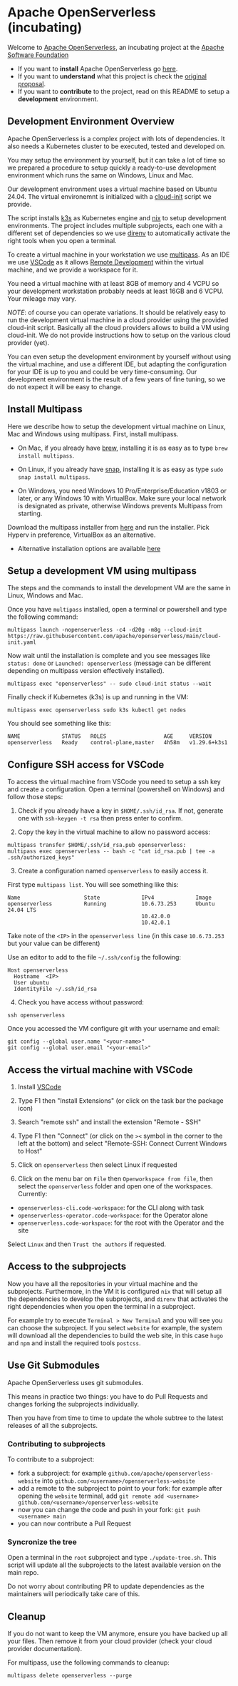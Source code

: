 # Apache OpenServerless (incubating)

Welcome to   [Apache OpenServerless](https://openserverless.apache.org), an incubating project at the [Apache Software Foundation](https://www.apache.org) 

- If you want to **install** Apache OpenServerless go [here](https://openserverless.apache.org/docs/installation/).
- If you want to **understand** what this project is check the [original proposal](https://cwiki.apache.org/confluence/display/INCUBATOR/OpenServerlessProposal). 
- If you want to **contribute** to the project, read on this README to setup a **development** environment. 

## Development Environment Overview

Apache OpenServerless is a complex project with lots of dependencies. It also needs a Kubernetes cluster to be executed, tested and developed on.

You may setup the environment by yourself, but it can take a lot of time so we prepared a procedure to setup quickly a ready-to-use development environment which runs the same on Windows, Linux and Mac. 

Our development environment uses a virtual machine based on Ubuntu 24.04. The virtual environemnt is initialized with a [cloud-init](https://cloud-init.io/) script we provide. 

The script installs [k3s](https://k3s.io/) as Kubernetes engine and [nix](https://nixos.org/download/#download-nix) to setup development environments. The project includes multiple subprojects, each one with a different set of dependencies so we use [direnv](https://direnv.net/) to automatically activate the right tools when you open a terminal.

To create a virtual machine in your workstation we use [multipass](https://multipass.run/). As an IDE we use [VSCode](https://code.visualstudio.com/) as it allows [Remote Development](https://code.visualstudio.com/docs/remote/remote-overview) within the virtual machine, and we provide a workspace for it.

You need a virtual machine with at least 8GB of memory and 4 VCPU so your development workstation probably needs at least 16GB and 6 VCPU. Your mileage may vary.

*NOTE*: of course you can operate variations. It should be relatively easy to run the development virtual machine in a cloud provider using the provided cloud-init script. Basically all the cloud providers allows to build a VM using cloud-init.
We do not provide instructions how to setup on the various cloud provider (yet).

You can even setup the development environment by yourself without using the virtual machine, and use a different IDE, but adapting the configuration for your IDE is up to you and could be very time-consuming. Our development environment is the result of a few years of fine tuning, so we do not expect it will be easy to change.

## Install Multipass

Here we describe how to setup the development virtual machine on Linux, Mac and Windows using multipass. First, install multipass.

- On Mac, if you already have [brew](https://brew.sh/), installing it is as easy as to type `brew install multipass`.

- On Linux, if you already have [snap](https://snapcraft.io/), installing it is as easy as type `sudo snap install multipass`.

- On Windows, you need Windows 10 Pro/Enterprise/Education v1803 or later, or any Windows 10 with VirtualBox. Make sure your local network is designated as private, otherwise Windows prevents Multipass from starting.

Download the multipass installer from [here](https://multipass.run/download/windows) and run the installer. Pick Hyperv in preference, VirtualBox as an alternative.

- Alternative installation options are available [here](https://multipass.run/install)

## Setup a development VM using multipass

The steps and the commands to install the development VM are the same in Linux, Windows and Mac.

Once you have `multipass` installed, open a terminal or powershell and type the following command:

```
multipass launch -nopenserverless -c4 -d20g -m8g --cloud-init https://raw.githubusercontent.com/apache/openserverless/main/cloud-init.yaml
```

Now wait until the installation is complete and you see messages like `status: done` or `Launched: openserverless` (message can be different depending on multipass version effectively installed).

```
multipass exec "openserverless" -- sudo cloud-init status --wait
```

Finally check if Kubernetes (k3s) is up and running in the VM:

```
multipass exec openserverless sudo k3s kubectl get nodes
```

You should see something like this:

```
NAME             STATUS   ROLES                  AGE     VERSION
openserverless   Ready    control-plane,master   4h58m   v1.29.6+k3s1
```

## Configure SSH access for VSCode

To access the virtual machine from VSCode you need to setup a ssh key and create a configuration. Open a terminal (powershell on Windows) and follow those steps:

1. Check if you already have a key in `$HOME/.ssh/id_rsa`. If not, generate one with `ssh-keygen -t rsa` then press enter to confirm.

2. Copy the key in the virtual machine to allow no password access:

```
multipass transfer $HOME/.ssh/id_rsa.pub openserverless:
multipass exec openserverless -- bash -c "cat id_rsa.pub | tee -a .ssh/authorized_keys"
```

3. Create a configuration named `openserverless` to easily access it.

First type `multipass list`. You will see something like this:

```
Name                    State             IPv4             Image
openserverless          Running           10.6.73.253      Ubuntu 24.04 LTS
                                          10.42.0.0
                                          10.42.0.1
```

Take note of the `<IP>` in the `openserverless line` (in this case `10.6.73.253` but your value can be different)

Use an editor to add to the file `~/.ssh/config` the following:

```
Host openserverless
  Hostname  <IP>
  User ubuntu
  IdentityFile ~/.ssh/id_rsa
```

4. Check you have access without password:

```
ssh openserverless
```

Once you accessed the VM configure git with your username and email:

```
git config --global user.name "<your-name>"
git config --global user.email "<your-email>"
```

## Access the virtual machine with VSCode

1. Install [VSCode](https://code.visualstudio.com/)

2. Type F1 then "Install Extensions" (or click on the task bar the package icon)

3. Search "remote ssh" and install the extension "Remote - SSH"

4. Type F1 then "Connect" (or click on the `><` symbol in the corner to the left at the bottom) and select "Remote-SSH: Connect Current Windows to Host"

5. Click on `openserverless` then select Linux if requested

6. Click on the menu bar on `File` then `Openworkspace from file`, then select the `openserverless` folder and open one of the workspaces. Currently:

- `openserverless-cli.code-workspace`: for the CLI along with task
- `openserverless-operator.code-workspace`: for the Operator alone
- `openserverless.code-workspace`: for the root with the Operator and the site


 Select `Linux` and then `Trust the authors` if requested.

## Access to the subprojects

Now you have all the repositories in your virtual machine and the subprojects. Furthermore, in the VM it is configured `nix` that will setup all the dependencies to develop the subprojects, and `direnv` that activates the right dependencies when you open the terminal in a subproject.

For example try to execute `Terminal > New Terminal` and you will see you can choose the subproject. If you select `website` for example, the system will download all the dependencies to build the web site, in this case `hugo` and `npm` and install the required tools `postcss`.

## Use Git Submodules

Apache OpenServerless uses git submodules.

This means in practice two things: you have to do Pull Requests and changes forking the subprojects individually.

Then you have from time to time to update the whole subtree to the latest releases of all the subprojects.

### Contributing to subprojects

To contribute to a subproject:

- fork a subproject: for example `github.com/apache/openserverless-website` into `github.com/<username>/openserverless-website`
- add a remote to the subproject to point to your fork: for example after opening the `website` terminal, add `git remote add <username> github.com/<username>/openserverless-website`
- now you can change the code and push in your fork: `git push <username> main`
- you can now contribute a Pull Request

### Syncronize the tree

Open a terminal in the `root` subproject and type `./update-tree.sh`. This script will update all the subprojects to the latest available version on the main repo.

Do not worry about contributing PR to update dependencies as the maintainers will periodically take care of this.

## Cleanup

If you do not want to keep the VM anymore, ensure you have backed up all your files. Then remove it from your cloud provider (check your cloud provider documentation).

For multipass, use the following commands to cleanup:

```
multipass delete openserverless --purge
```
